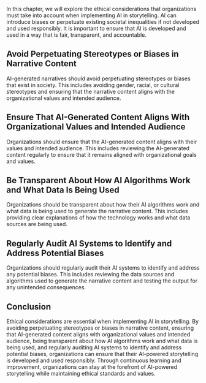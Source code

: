 
In this chapter, we will explore the ethical considerations that organizations must take into account when implementing AI in storytelling. AI can introduce biases or perpetuate existing societal inequalities if not developed and used responsibly. It is important to ensure that AI is developed and used in a way that is fair, transparent, and accountable.

Avoid Perpetuating Stereotypes or Biases in Narrative Content
-------------------------------------------------------------

AI-generated narratives should avoid perpetuating stereotypes or biases that exist in society. This includes avoiding gender, racial, or cultural stereotypes and ensuring that the narrative content aligns with the organizational values and intended audience.

Ensure That AI-Generated Content Aligns With Organizational Values and Intended Audience
----------------------------------------------------------------------------------------

Organizations should ensure that the AI-generated content aligns with their values and intended audience. This includes reviewing the AI-generated content regularly to ensure that it remains aligned with organizational goals and values.

Be Transparent About How AI Algorithms Work and What Data Is Being Used
-----------------------------------------------------------------------

Organizations should be transparent about how their AI algorithms work and what data is being used to generate the narrative content. This includes providing clear explanations of how the technology works and what data sources are being used.

Regularly Audit AI Systems to Identify and Address Potential Biases
-------------------------------------------------------------------

Organizations should regularly audit their AI systems to identify and address any potential biases. This includes reviewing the data sources and algorithms used to generate the narrative content and testing the output for any unintended consequences.

Conclusion
----------

Ethical considerations are essential when implementing AI in storytelling. By avoiding perpetuating stereotypes or biases in narrative content, ensuring that AI-generated content aligns with organizational values and intended audience, being transparent about how AI algorithms work and what data is being used, and regularly auditing AI systems to identify and address potential biases, organizations can ensure that their AI-powered storytelling is developed and used responsibly. Through continuous learning and improvement, organizations can stay at the forefront of AI-powered storytelling while maintaining ethical standards and values.
